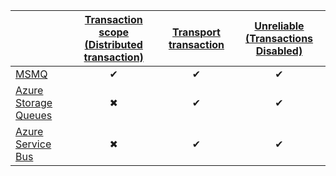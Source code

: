 |  | [Transaction scope (Distributed transaction)](/nservicebus/transports/transactions.md#transactions-transaction-scope-distributed-transaction) | [Transport transaction](/nservicebus/transports/transactions.md#transactions-transport-transaction)  | [Unreliable (Transactions Disabled)](/nservicebus/transports/transactions.md#transactions-unreliable-transactions-disabled) |
| :------------------| :-: |:-:| :-: |
| [MSMQ](/nservicebus/msmq/transportconfig.md#transactions-and-delivery-guarantees) | &#10004; | &#10004; | &#10004; |
| [Azure Storage Queues](/nservicebus/azure-storage-queues/transaction-support.md)| &#10006; | &#10004; | &#10004; |
| [Azure Service Bus](/nservicebus/azure-service-bus/transaction-support.md) | &#10006; | &#10004; | &#10004; |
